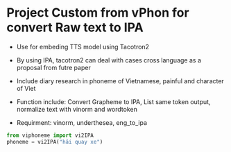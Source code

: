 # Project Custom from vPhon for convert Raw text to IPA

* Use for embeding TTS model using Tacotron2

* By using IPA, tacotron2 can deal with cases cross language as a proposal from futre paper

* Include diary research in phoneme of Vietnamese, painful and character of Viet

* Function include: Convert Grapheme to IPA, List same token output, normalize text with vinorm and wordtoken

* Requirment: vinorm, underthesea, eng_to_ipa

```python
from viphoneme import vi2IPA
phoneme = vi2IPA("hải quay xe")
```